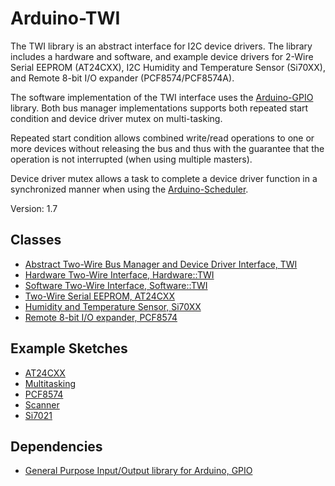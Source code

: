 # Arduino-TWI

The TWI library is an abstract interface for I2C device drivers. The
library includes a hardware and software, and example device drivers
for 2-Wire Serial EEPROM (AT24CXX), I2C Humidity and Temperature
Sensor (Si70XX), and Remote 8-bit I/O expander (PCF8574/PCF8574A).

The software implementation of the TWI interface uses the
[Arduino-GPIO](https://github.com/mikaelpatel/Arduino-GPIO)
library. Both bus manager implementations supports both repeated start
condition and device driver mutex on multi-tasking.

Repeated start condition allows combined write/read operations to one
or more devices without releasing the bus and thus with the guarantee
that the operation is not interrupted (when using multiple masters).

Device driver mutex allows a task to complete a device driver function
in a synchronized manner when using the
[Arduino-Scheduler](https://github.com/mikaelpatel/Arduino-Scheduler).

Version: 1.7

## Classes

* [Abstract Two-Wire Bus Manager and Device Driver Interface, TWI](./src/TWI.h)
* [Hardware Two-Wire Interface, Hardware::TWI](./src/Hardware/TWI.h)
* [Software Two-Wire Interface, Software::TWI](./src/Software/TWI.h)
* [Two-Wire Serial EEPROM, AT24CXX](./src/Driver/AT24CXX.h)
* [Humidity and Temperature Sensor, Si70XX](./src/Driver/Si70XX.h)
* [Remote 8-bit I/O expander, PCF8574](./src/Driver/PCF8574.h)

## Example Sketches

* [AT24CXX](./examples/AT24CXX)
* [Multitasking](./examples/Multitasking)
* [PCF8574](./examples/PCF8574)
* [Scanner](./examples/Scanner)
* [Si7021](./examples/Si7021)

## Dependencies

* [General Purpose Input/Output library for Arduino, GPIO](https://github.com/mikaelpatel/Arduino-GPIO)
